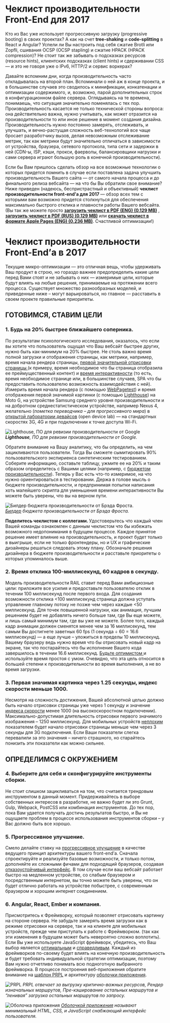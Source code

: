 <h1>Чеклист производительности Front-End для 2017 </h1>
<p>
    Кто из Вас уже использует прогрессивную загрузку (progressive booting)
    в своих проектах? А как на счет <strong>tree-shaking</strong> и <strong>code-splitting</strong> в React и
    Angular? Успели ли Вы настроить под себя сжатие Brotli или Zopfli, сшивания
    OCSP (OCSP stapling) и сжатие HPACK (HPACK compression)? Не стоит так же забывать
    о подсказках ресурсов (resource hints), клиентских подсказках (client hints)
    и сдерживании CSS— и это не говоря уже о IPv6, HTTP/2 и сервис воркерах?
</p>
<p>
    Давайте вспомним дни, когда производительность часто откладывалась на второй план. Вспоминали о ней аж в конце проекта, и в большинстве случаев это сводилось к минификации, конкатенации и оптимизации содержимого, и, возможно, парой дополнительных строк в конфигурационном файле сервера. Оглядываясь на те времена, понимаешь, что ситуация значительно поменялась с тех пор.
    Производительность касается не только технической стороны вопроса: она действительно важна, нужно учитывать, как может отразится на производительности то или иное решение в момент создания дизайна. Производительность нужно постоянно замерять, отслеживать, и улучшать, и вечно-растущая сложность веб-технологий все чаще бросает разработчику вызов, делая невозможным отслеживание метрик, так как метрики будут значительно отличаться в зависимости от устройства, браузера, сетевого протокола, типа сети и задержки в ней (CDN-ы, ISP, кэши, прокси, фаерволы, балансировщики нагрузки и сами сервера играют большую роль в конечной производительности).

</p>
<p>
    Если бы Вам пришлось сделать обзор на все возможные технологии
    о которых придется помнить в случае если поставлена задача улучшить
    производительность Вашего сайта — от самого начала процесса и до
    финального релиза вебсайта — на что бы Вы обратили свое внимание?
    Ниже приведен (надеюсь, беспристрастный и объективный)
    <strong>чеклист производительности front-end’а для 2017 </strong>— обзор
    всех тем с которыми вам возможно придется столкнуться для обеспечения
    максимально быстрого отклика и плавности работы Вашего вебсайта.
    (Вы так же можете просто <a href="http://provide.smashingmagazine.com/performance-checklist/performance-checklist-1.0.pdf?_ga=1.67706521.905683373.1482741288"><strong>загрузить чеклист в PDF (ENG) (0.129 MB)</strong></a> ,
    <a href="#"
       target="_blank"><strong>загрузить чеклист в PDF (RUS) (0.129 MB)</strong></a>
    или <a href="http://provide.smashingmagazine.com/performance-checklist/performance-checklist-1.0.pages?_ga=1.63331879.905683373.1482741288"><strong>скачать чеклист в формате Apple Pages (ENG) (0.236 MB)</strong></a>. Cчастливой оптимизации!)

</p>

<h1>
    Чеклист производительности Front-End’а в 2017
</h1>
<p>
    Текущие микро-оптимизации — это отличная вещь, чтобы удерживать Ваш продукт в строю, но гораздо важнее предопределить какие цели перед Вами стоят и не забывать о них — измеримые цели, которые будут влиять на любые решения, принимаемые на протяжении всего процесса. Существует множество разнообразных моделей, и приведенные ниже – могут варьироваться, но главное — расставить в своем проекте правильные приоритеты.
</p>
<h2>ГОТОВИМСЯ, СТАВИМ ЦЕЛИ </h2>
<h3>
    1. Будь на 20% быстрее ближайшего соперника.
</h3>
<p>
    По результатам психологического исследования, оказалось, что если вы хотите
    что пользователь ощущал что Ваш вебсайт быстрее других, нужно быть как-минимум
    на 20% быстрее.  Не столь важно время полной загрузки и отображения страницы,
    как метрики, например, время начала рендера страницы, <a href="https://developers.google.com/web/tools/lighthouse/audits/first-meaningful-paint" target="_blank">первой
    значительной отрисовки страницы </a> (к примеру, время необходимое
    что бы страница отобразила ее преймущественный контент) и <a href="https://developers.google.com/web/tools/lighthouse/audits/time-to-interactive" target="_blank">время интерактивности</a>
    (то есть, время необходимое странице или, в большинстве
    случаев, SPA что бы предоставить пользователю возможность взаимодействия с ней).
    Измерить время начала рендера (с помощью <a href="http://www.webpagetest.org/" target="_blank">WebPagetest</a>)
    и время отображения первой
    значимой картинки (с помощью <a href="https://github.com/GoogleChrome/lighthouse" target="_blank">Lighthouse</a>) на  Moto G, на устройстве Samsung
    среднего уровня производительности и на добротном среднестатистическом устройстве,
    например Nexus 4, желательно (<i>пометка переводчика – для прогрессивного мира</i>)
    в <a href="https://www.smashingmagazine.com/2016/11/worlds-best-open-device-labs/" target="_blank">открытой лаборатории девайсов</a> (open device lab) — на стандартных скоростях 3G,
    4G и при подключении к точке доступа Wi-Fi.

</p>
<p>
    <img src="img/lighthouse.png" alt="Lighthouse, ПО для ревизии производительности от Google" />
    <br>  <i><strong>Lighthouse</strong>, ПО для ревизии производительности от Google.</i>
</p>
<p>
    Обратите внимание на Вашу аналитику, что бы определить, на чем зацикливаются пользователи.
    Тогда Вы сможете сымитировать 90% пользовательского экспириенса синтетическим
    тестированием. Соберите информацию, составьте таблицу, ужмите ее на 20%
    и таким образом определитесь с Вашими целями
    (например, с <a href="http://bradfrost.com/blog/post/performance-budget-builder/" target="_blank">бюджетом производительности</a>).
    Теперь у Вас есть что-то измеримое, на что нужно ориентироваться в тестировании. Держа в голове мысль о бюджете производительности, и предпринимая попытки написания хоть малейшего скрипта для уменьшения времени интерактивности Вы можете быть уверены, что вы на верном пути.
</p>
<p>
    <img src="img/perf_budget.png" alt="Билдер бюджета производительности от Брэда Фроста." />
    <br>
    <i><a href="http://bradfrost.com/blog/post/performance-budget-builder/" target="_blank">Билдер</a> бюджета производительности от Брэда Фроста.</i>

</p>
<p>
  <strong>
      Поделитесь чеклистом с коллегами.
  </strong>
    Удостоверьтесь что каждый член Вашей команды ознакомлен с данным чеклистом что бы избежать возможного недопонимания в будущем процессе. Каждое принятое решение имеет влияние на производительность, и проект будет только в выигрыше, если не только фронтендеры, но и UX и графические дизайнеры решаться следовать этому плану. Обозначьте решения дизайнера в бюджете производительности и расставьте приоритеты о которых упоминалось выше.


</p>
<h3>
    2. Время отклика 100-миллисекунд, 60 кадров в секунду.
</h3>
<p>
    Модель производительности RAIL ставит перед Вами амбициозные цели: приложите все усилия и предоставьте пользователю отклик в течении 100 миллисекунд после первого входа. Для создания возможности отклика <100 миллисекунд страница должна уступать управление главному потоку не позже чем через каждые <50 миллисекунд. Для точек повышенной нагрузки, как анимация, лучшим решением будет не добавлять ничего больше там, где Вы еще можете, и лишь самый минимум там, где вы уже не можете.
    Более того, каждый кадр анимации должен сменятся менее чем за 16 миллисекунд, тем самым Вы достигнете заветных 60 fps (1 секунда ÷ 60 = 16.6 миллисекунд) — а еще лучше – уложиться в пределы 10 миллисекунд. Вашему браузеру ведь нужно время что бы отрисовать новый кадр на экране, так что постарайтесь что бы исполнение Вашего кода завершилось в течении 16.6 миллисекунд.
    <a href="http://info.meteor.com/blog/optimistic-ui-with-meteor-latency-compensation" TARGET="_blank">Будьте оптимистом </a>и используйте время простоя с умом. Очевидно, что эта цель относится в большей степени к производительности во время выполнения, а не во время загрузки.


</p>
<h3>
    3. Первая значимая картинка через 1.25 секунды, индекс скорости меньше 1000.
</h3>
<p>
    Несмотря на сложность достижения, Вашей абсолютной целью должно быть начало отрисовки страницы уже через 1 секунду и значение
    <a href="https://sites.google.com/a/webpagetest.org/docs/using-webpagetest/metrics/speed-index" target="_blank">индекса скорости</a> менее 1000 (на высокоскоростном подключении). Максимально-допустимая длительность отрисовки первого значимого изображения – 1250 миллисекунд. Для мобильных устройств
    <a href="https://www.soasta.com/blog/google-mobile-web-performance-study/" target="_blank"> неплохим</a> показателем будет начало отрисовки страницы меньше чем через 3 секунды для 3G подключения. Если Ваши показатели слегка перевалили за это значения – ничего страшного, но старайтесь понизить эти показатели как можно сильнее.
</p>
<h2>
    ОПРЕДЕЛИМСЯ С ОКРУЖЕНИЕМ
</h2>
<h3>
    4. Выберите для себя и сконфигурируйте инструменты сборки.
</h3>
<p>
    Не стоит слишком зацикливаться на том, что считается трендовым инструментом в данный момент. Придерживайтесь в выборе собственных интересов в разработке, не важно будет ли это Grunt, Gulp, Webpack, PostCSS или комбинация инструментов. До тех пор, пока Вам удается получать достичь результатов быстро, и Вы не ощущаете проблем в процессе использования инструментов сборки – у Вас должно быть все хорошо.
</p>
<h3>
    5. Прогрессивное улучшение.
</h3>
<p>
    Смело делайте ставку на <a href="https://www.aaron-gustafson.com/notebook/insert-clickbait-headline-about-progressive-enhancement-here/" target="_blank">прогрессивное улучшение</a> в качестве ведущего принцип архитектуры вашего front-end’а. Сначала спроектируйте и реализуйте базовые возможности, и только потом, дополняйте их сложными фичами для подходящий браузеров, создавая
    <a href="https://resilientwebdesign.com/" target="_blank">отказоустойчивый интерфейс</a>. В том случае если ваш вебсайт работает быстро на медленном устройстве, со слабым браузером и посредственным интернетом, вы точно можете быть уверены, что он будет отлично работать на устройстве побыстрее, с современным браузером и хорошим интернет соединением.
</p>

<h3>
    6. Angular, React, Ember и компания.
</h3>
<p>
    Присмотритесь к Фреймворку, который
    позволяет отрисовать картинку на стороне сервера.
    Не забудьте замерять время загрузки как в режиме отрисовки на сервере,
    так и на клиенте для мобильных устройств, прежде чем приступать
    к работе с Фреймворком. (так как эти изменения в будущем может быть
    невероятно сложно воплотить). Если Вы уже используете JavaScript фреймворк,
    убедитесь, что Ваш выбор является <a href="https://www.youtube.com/watch?v=6I_GwgoGm1w" target="_blank">оптимальным</a> и
    <a href="https://medium.com/@ZombieCodeKill/choosing-a-javascript-framework-535745d0ab90#.2op7rjakk">
    справедливым</a>. Каждый из фреймворков по-своему будет влиять на конечную производительность
    и будет требовать индивидуальной стратегии оптимизации, поэтому
    Вам нужно отчетливо понимать всю подноготную выбранного фреймворка.
    В процессе построения веб-приложения обратите внимание на <a href="https://developers.google.com/web/fundamentals/performance/prpl-pattern/" target="_blank">шаблон PRPL</a> и архитектуру
    <a href="https://developers.google.com/web/updates/2015/11/app-shell" target="_blank">оболочки приложения</a>.
    
</p>
<p>
    <img src="img/PRPL.png" alt="PRPL " />
    <i>PRPL отвечает за выгрузку критично-важных ресурсов, Рендер изначальных маршрутов, Пре-кэширование остальных маршрутов и “ленивая” загрузка остальных маршрутов по запросу.</i>
</p>
<p>
    <img src="img/shell.png" alt="Оболочка приложения">
    <i><a href="https://developers.google.com/web/updates/2015/11/app-shell" target="_blank">Оболочкой приложения</a> называют
        минимальный HTML, CSS, и JavaScript снабжающий интерфейс пользователя.</i>
</p>